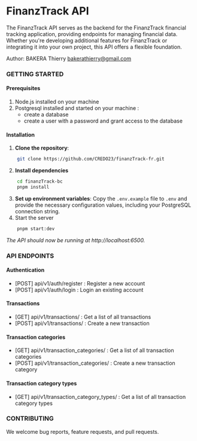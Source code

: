 # FinanzTrack API

The FinanzTrack API serves as the backend for the FinanzTrack financial tracking application, providing endpoints for managing financial data. Whether you're developing additional features for FinanzTrack or integrating it into your own project, this API offers a flexible foundation.

Author: BAKERA Thierry <bakerathierry@gmail.com>


### GETTING STARTED

#### Prerequisites

1. Node.js installed on your machine
2. Postgresql installed and started on your machine :
    - create a database
    - create a user with a password and grant access to the database

#### Installation

1. **Clone the repository**:
```bash
    git clone https://github.com/CREDO23/finanzTrack-fr.git
```
2. **Install dependencies**
```bash
    cd finanzTrack-bc
    pnpm install
```
3. **Set up environment variables**:
Copy the `.env.example` file to `.env` and provide the necessary configuration values, including your PostgreSQL connection string.
4. Start the server
```bash
    pnpm start:dev
```

*The API should now be running at http://localhost:6500.*


### API ENDPOINTS

#### Authentication

- [POST] api/v1/auth/register : Register a new account
- [POST] api/v1/auth/login : Login an existing account


#### Transactions

- [GET] api/v1/transactions/ : Get a list of all transactions
- [POST] api/v1/transactions/ : Create a new transaction

#### Transaction categories

- [GET] api/v1/transaction_categories/ : Get a list of all transaction categories
- [POST] api/v1/transaction_categories/ : Create a new transaction category


#### Transaction category types

- [GET] api/v1/transaction_category_types/ : Get a list of all transaction category types


### CONTRIBUTING

We welcome bug reports, feature requests, and pull requests.
